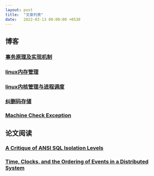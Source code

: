 ```yaml
---  
layout: post  
title:  "文章列表"  
date:   2022-03-13 00:00:00 +0530   
---  
```

  
<style>  
.tablelines table, .tablelines td, .tablelines th {  
  border: 1px solid black;  
  }  
</style>  
  
## 博客
  
### [事务原理及实现机制](https://chenghua-root.github.io/posts/database-transaction)  
  
### [linux内存管理](https://chenghua-root.github.io/posts/virtual-memory)  
  
### [linux内核管理与进程调度](https://chenghua-root.github.io/posts/linux-kernel)  
  
### [纠删码存储](https://chenghua-root.github.io/posts/erasue-code)  
  
### [Machine Check Exception](https://chenghua-root.github.io/posts/machine-check-exception)  
  
## 论文阅读
  
### [A Critique of ANSI SQL Isolation Levels](https://chenghua-root.github.io/posts/a-critique-of-ansi-sql-isolation-levels)  
  
### [Time, Clocks, and the Ordering of Events in a Distributed System](https://chenghua-root.github.io/posts/time-clocks-and-the-ordering-of-events-in-a-distributed-system)  
